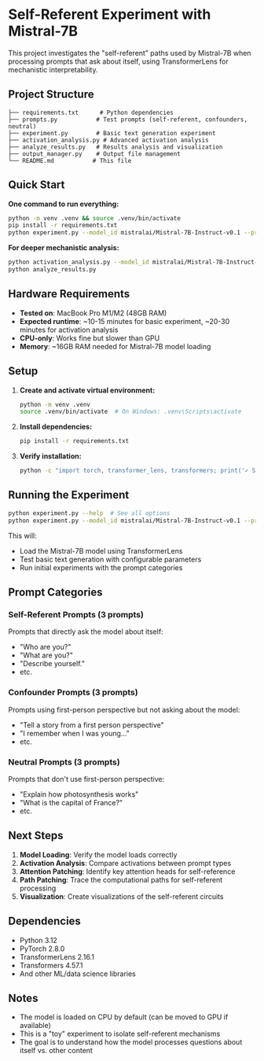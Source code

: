 # Self-Referent Experiment with Mistral-7B

This project investigates the "self-referent" paths used by Mistral-7B when processing prompts that ask about itself, using TransformerLens for mechanistic interpretability.

## Project Structure

```
├── requirements.txt      # Python dependencies
├── prompts.py           # Test prompts (self-referent, confounders, neutral)
├── experiment.py        # Basic text generation experiment
├── activation_analysis.py # Advanced activation analysis
├── analyze_results.py   # Results analysis and visualization
├── output_manager.py    # Output file management
└── README.md           # This file
```

## Quick Start

**One command to run everything:**
```bash
python -m venv .venv && source .venv/bin/activate
pip install -r requirements.txt
python experiment.py --model_id mistralai/Mistral-7B-Instruct-v0.1 --prompts_per_category 3 --max_tokens 50 --temperature 0.7 --seed 123
```

**For deeper mechanistic analysis:**
```bash
python activation_analysis.py --model_id mistralai/Mistral-7B-Instruct-v0.1 --prompts_per_category 5
python analyze_results.py
```

## Hardware Requirements

- **Tested on**: MacBook Pro M1/M2 (48GB RAM)
- **Expected runtime**: ~10-15 minutes for basic experiment, ~20-30 minutes for activation analysis
- **CPU-only**: Works fine but slower than GPU
- **Memory**: ~16GB RAM needed for Mistral-7B model loading

## Setup

1. **Create and activate virtual environment:**
   ```bash
   python -m venv .venv
   source .venv/bin/activate  # On Windows: .venv\Scripts\activate
   ```

2. **Install dependencies:**
   ```bash
   pip install -r requirements.txt
   ```

3. **Verify installation:**
   ```bash
   python -c "import torch, transformer_lens, transformers; print('✓ Setup complete!')"
   ```

## Running the Experiment

```bash
python experiment.py --help  # See all options
python experiment.py --model_id mistralai/Mistral-7B-Instruct-v0.1 --prompts_per_category 3
```

This will:
- Load the Mistral-7B model using TransformerLens
- Test basic text generation with configurable parameters
- Run initial experiments with the prompt categories

## Prompt Categories

### Self-Referent Prompts (3 prompts)
Prompts that directly ask the model about itself:
- "Who are you?"
- "What are you?"
- "Describe yourself."
- etc.

### Confounder Prompts (3 prompts)
Prompts using first-person perspective but not asking about the model:
- "Tell a story from a first person perspective"
- "I remember when I was young..."
- etc.

### Neutral Prompts (3 prompts)
Prompts that don't use first-person perspective:
- "Explain how photosynthesis works"
- "What is the capital of France?"
- etc.

## Next Steps

1. **Model Loading**: Verify the model loads correctly
2. **Activation Analysis**: Compare activations between prompt types
3. **Attention Patching**: Identify key attention heads for self-reference
4. **Path Patching**: Trace the computational paths for self-referent processing
5. **Visualization**: Create visualizations of the self-referent circuits

## Dependencies

- Python 3.12
- PyTorch 2.8.0
- TransformerLens 2.16.1
- Transformers 4.57.1
- And other ML/data science libraries

## Notes

- The model is loaded on CPU by default (can be moved to GPU if available)
- This is a "toy" experiment to isolate self-referent mechanisms
- The goal is to understand how the model processes questions about itself vs. other content
